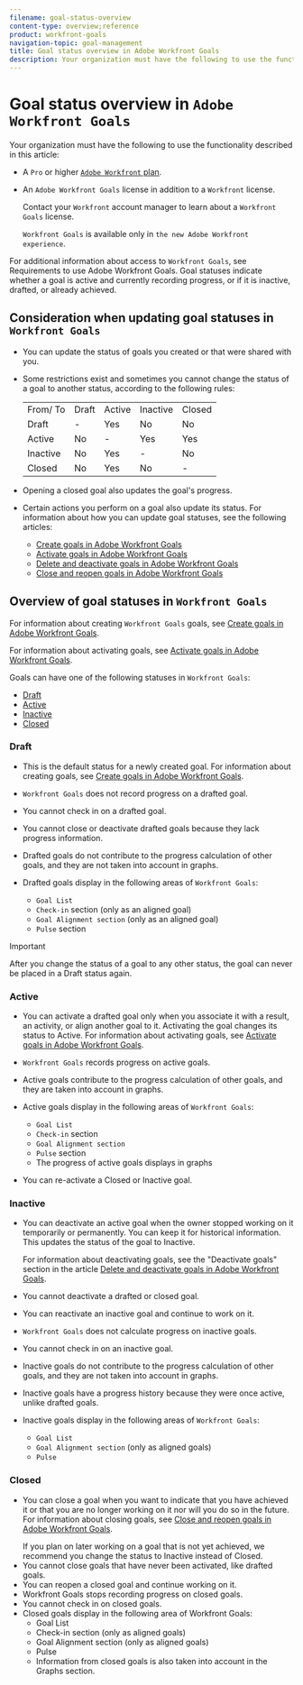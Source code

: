 ```yaml
---
filename: goal-status-overview
content-type: overview;reference
product: workfront-goals
navigation-topic: goal-management
title: Goal status overview in Adobe Workfront Goals
description: Your organization must have the following to use the functionality described in this article:
---
```


# Goal status overview in `Adobe Workfront Goals`

Your organization must have the following to use the functionality described in this article:

* A `Pro` or higher [ `Adobe Workfront` plan](https://www.workfront.com/plans). 
* An `Adobe Workfront Goals` license in addition to a `Workfront` license.

  Contact your `Workfront` account manager to learn about a `Workfront Goals` license.

  `Workfront Goals` is available only in `the new Adobe Workfront experience`.

For additional information about access to `Workfront Goals`, see Requirements to use Adobe Workfront Goals.
Goal statuses indicate whether a goal is active and currently recording progress, or if it is inactive, drafted, or already achieved.

## Consideration when updating goal statuses in `Workfront Goals`

<ul> 
 <li> <p>You can update the status of goals you created or that were shared with you. </p> </li> 
 <li> <p>Some restrictions exist and sometimes you cannot change the status of a goal to another status, according to the following rules: </p> 
  <table> 
   <col> 
   <col> 
   <col> 
   <col> 
   <col> 
   <tbody> 
    <tr> 
     <td>From/ To</td> 
     <td>Draft</td> 
     <td>Active</td> 
     <td>Inactive</td> 
     <td>Closed</td> 
    </tr> 
    <tr> 
     <td>Draft</td> 
     <td>- </td> 
     <td>Yes</td> 
     <td>No</td> 
     <td>No</td> 
    </tr> 
    <tr> 
     <td>Active</td> 
     <td>No</td> 
     <td>-</td> 
     <td>Yes</td> 
     <td>Yes</td> 
    </tr> 
    <tr> 
     <td>Inactive</td> 
     <td>No</td> 
     <td>Yes</td> 
     <td>-</td> 
     <td>No</td> 
    </tr> 
    <tr> 
     <td>Closed </td> 
     <td>No</td> 
     <td>Yes</td> 
     <td>No</td> 
     <td>- </td> 
    </tr> 
   </tbody> 
  </table> </li> 
 <li> <p>Opening a closed goal also updates the goal's progress. </p> </li> 
 <li> <p>Certain actions you perform on a goal also update its status.&nbsp;For information about how you can update goal statuses, see the following articles:</p> </li> 
 <ul style="list-style-type: circle;"> 
  <li><a href="../../workfront-goals/goal-management/create-goals.md" class="MCXref xref" xrefformat="{para}">Create goals in Adobe Workfront Goals</a> </li> 
  <li><a href="../../workfront-goals/goal-management/activate-goals.md" class="MCXref xref" xrefformat="{para}">Activate goals in Adobe Workfront Goals</a> </li> 
  <li><a href="../../workfront-goals/goal-management/delete-and-deactivate-goals.md" class="MCXref xref" xrefformat="{para}">Delete and deactivate goals in Adobe Workfront Goals</a> </li> 
  <li><a href="../../workfront-goals/goal-management/close-and-reopen-goals.md" class="MCXref xref" xrefformat="{para}">Close and reopen goals in Adobe Workfront Goals</a> </li> 
 </ul> 
</ul>

## Overview of goal statuses in  `Workfront Goals`

For information about creating `Workfront Goals` goals, see [Create goals in Adobe Workfront Goals](../../workfront-goals/goal-management/create-goals.md).

For information about activating goals, see [Activate goals in Adobe Workfront Goals](../../workfront-goals/goal-management/activate-goals.md).

Goals can have one of the following statuses in `Workfront Goals`:

* [Draft](#draft) 
* [Active](#active) 
* [Inactive](#inactive) 
* [Closed](#closed)

### Draft

* This is the default status for a newly created goal. For information about creating goals, see [Create goals in Adobe Workfront Goals](../../workfront-goals/goal-management/create-goals.md). 
* `Workfront Goals` does not record progress on a drafted goal. 
* You cannot check in on a drafted goal. 
* You cannot close or deactivate drafted goals because they lack progress information.
* Drafted goals do not contribute to the progress calculation of other goals, and they are not taken into account in graphs. 
* Drafted goals display in the following areas of `Workfront Goals`:

  * `Goal List`
  * `Check-in` section (only as an aligned goal)
  * `Goal Alignment section` (only as an aligned goal)
  * `Pulse` section

>[!IMPORTANT]
>
>After you change the status of a goal to any other status, the goal can never be placed in a Draft status again.

### Active

* You can activate a drafted goal only when you associate it with a result, an activity, or align another goal to it. Activating the goal changes its status to Active. For information about activating goals, see [Activate goals in Adobe Workfront Goals](../../workfront-goals/goal-management/activate-goals.md). 
* `Workfront Goals` records progress on active goals. 
* Active goals contribute to the progress calculation of other goals, and they are taken into account in graphs. 
* Active goals display in the following areas of `Workfront Goals`:

  * `Goal List`
  * `Check-in` section
  * `Goal Alignment section`
  * `Pulse` section
  * The progress of active goals displays in graphs

* You can re-activate a Closed or Inactive goal.

### Inactive

* You can deactivate an active goal when the owner stopped working on it temporarily or permanently. You can keep it for historical information. This updates the status of the goal to Inactive.

  For information about deactivating goals, see the "Deactivate goals" section in the article [Delete and deactivate goals in Adobe Workfront Goals](../../workfront-goals/goal-management/delete-and-deactivate-goals.md). 

* You cannot deactivate a drafted or closed goal. 
* You can reactivate an inactive goal and continue to work on it. 
* `Workfront Goals` does not calculate progress on inactive goals. 
* You cannot check in on an inactive goal. 
* Inactive goals do not contribute to the progress calculation of other goals, and they are not taken into account in graphs. 
* Inactive goals have a progress history because they were once active, unlike drafted goals. 
* Inactive goals display in the following areas of `Workfront Goals`:

  * `Goal List`
  * `Goal Alignment section` (only as aligned goals)
  * `Pulse`

### Closed

<ul> 
 <li> <p>You can close a goal when you want to indicate that you have achieved it or that you are no longer working on it nor will you do so in the future. For information about closing goals, see <a href="../../workfront-goals/goal-management/close-and-reopen-goals.md" class="MCXref xref" xrefformat="{para}">Close and reopen goals in Adobe Workfront Goals</a>.</p> <note type="tip">
   If you plan on later working on a goal that is not yet achieved, we recommend you change the status to Inactive instead of Closed. 
  </note> </li> 
 <li>You cannot close goals that have never been activated, like drafted goals. </li> 
 <li>You can reopen a closed goal and continue working on it. </li> 
 <li><span>Workfront Goals</span> stops recording progress on closed goals.</li> 
 <li>You cannot check in on closed goals. </li> 
 <li>Closed goals display in the following area of <span>Workfront Goals</span>:
  <ul>
   <li><span>Goal List</span></li>
   <li><span>Check-in</span> section (only as aligned goals)</li>
   <li><span>Goal Alignment section</span> (only as aligned goals)</li>
   <li><span>Pulse</span></li>
   <li>Information from closed goals is also taken into account in the Graphs section. </li>
  </ul></li> 
</ul>

